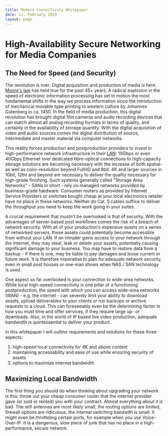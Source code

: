 ```yaml
---
title: Modern Connectivity Whitepaper
date: 11. February 2019
layout: page
---
```


# High-Availability Secure Networking for Media Companies

## The Need for Speed (and Security)

The revolution is over. Digital acquisition and production of media is here. [Moore's law](https://en.wikipedia.org/wiki/Moore%27s_law) has held true for the past 45+ years. A radical explosion in the speed of electronic information processing has set in motion the most fundamental shifts in the way we process information since the introduction of mechanical movable type printing to western culture by Johannes Gutenberg in ca. 1450. In the field of media production, this digital revolution has brought digital film cameras and audio recording devices that can match almost all analog recording formats in terms of quality, and certainly in the availability of storage quantity. With the digital acquisition of video and audio sources comes the digital distribution of source, intermediate and master material via computer networks. 

This reality forces production and postproduction providers to invest in high-performance network infrastructure in their [LAN](https://en.wikipedia.org/wiki/Local_area_network): 10Gbps or even 40Gbps Ethernet over dedicated fibre-optical connections to high-capacity storage solutions are becoming necessary with the increase of both spatial- as well as color-resolution beyond FullHD and 8bit. 4K and larger sources in 10bit, 12bit and beyond are necessary to deliver the quality necessary for high-grade finishing. Such systems generally called "Storage Area Networks" - SANs in short - rely on managed networks provided by business-grade hardware. Consumer routers as provided by Internet Service Providers or switches bought cheap at your local electronics retailer have no place in these networks. Neither do Cat. 5 cables suffice to deliver the throughput you need to keep the work going in your suites.

A crucial requirement that mustn't be overlooked is that of security. With the advantages of server-based post workflows comes the risk of a breach of network security. With all of your production's expensive assets on a series of networked servers, these assets could potentially become accessible from without your LAN. If an intruder gains access to your network through the internet, they may steal, leak or delete your assets, potentially causing significant damage to your business. You may have to restore data from a backup - if there is one, may be liable to pay damages and loose current or future work. It is therefore imperative to plan for adequate network security, even in small post houses or one-man shows when NAS / SAN technology is used.

One aspect so far overlooked is your connection to wide-area networks. While local high-speed connectivity is one pillar of a functioning postproduction, the speed with which you can access wide-area networks (WAN) - e.g. the internet - can severely limit your ability to download assets, upload deliverables to your clients or run backups or archive requests to a cloud. This can foreseeably even be the determining factor in how you must time and offer services, if they require large up- or downloads. Also, in the world of IP based live video production, adequate bandwidth is quintessential to deliver your product.

In this whitepaper I will outline requirements and solutions for these three aspects: 
1) high-speed local connectivity for 4K and above content
2) maintaining accessability and ease of use while ensuring security of assets
3) options to maximize internet bandwidth

## Maximizing Local Bandwidth

The first thing you should do when thinking about upgrading your network is this: throw out your cheap consumer router that the internet provider gave (or sold or rented) you with your contract. Almost everything about it is bad. The wifi antennas are most likely small, the routing options are limited, firewall options are ridiculous, the internal switching bandwith is small. It might even be throtteling certain ports, for example when you use Voice-Over-IP. It is a dangerous, slow piece of junk that has no place in a high-performance, secure network.


